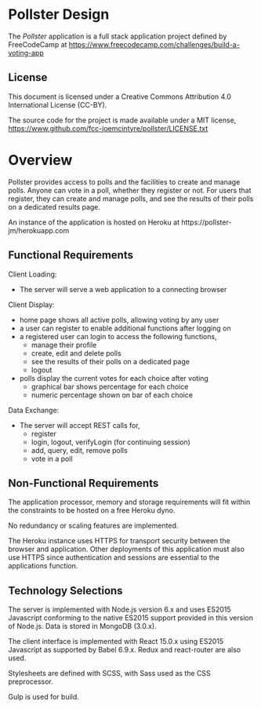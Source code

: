 # Pollster Design

The *Pollster* application is a full stack application project defined by
FreeCodeCamp at
https://www.freecodecamp.com/challenges/build-a-voting-app

## License
This document is licensed under a Creative Commons Attribution 4.0
International License (CC-BY).

The source code for the project is made available under a MIT license,
https://www.github.com/fcc-joemcintyre/pollster/LICENSE.txt

# Overview

Pollster provides access to polls and the facilities to create and manage polls.
Anyone can vote in a poll, whether they register or not. For users that register,
they can create and manage polls, and see the results of their polls on a
dedicated results page.

An instance of the application is hosted on Heroku at
https://pollster-jm/herokuapp.com

## Functional Requirements

Client Loading:

- The server will serve a web application to a connecting browser

Client Display:

- home page shows all active polls, allowing voting by any user
- a user can register to enable additional functions after logging on
- a registered user can login to access the following functions,
  - manage their profile
  - create, edit and delete polls
  - see the results of their polls on a dedicated page
  - logout
- polls display the current votes for each choice after voting
  - graphical bar shows percentage for each choice
  - numeric percentage shown on bar of each choice

Data Exchange:

- The server will accept REST calls for,
  - register
  - login, logout, verifyLogin (for continuing session)
  - add, query, edit, remove polls
  - vote in a poll

## Non-Functional Requirements

The application processor, memory and storage requirements will fit within the
constraints to be hosted on a free Heroku dyno.

No redundancy or scaling features are implemented.

The Heroku instance uses HTTPS for transport security between the browser and
application. Other deployments of this application must also use HTTPS since
authentication and sessions are essential to the applications function.

## Technology Selections

The server is implemented with Node.js version 6.x and uses ES2015 Javascript
conforming to the native ES2015 support provided in this version of Node.js.
Data is stored in MongoDB (3.0.x).

The client interface is implemented with React 15.0.x using ES2015 Javascript
as supported by Babel 6.9.x. Redux and react-router are also used.

Stylesheets are defined with SCSS, with Sass used as the CSS preprocessor.

Gulp is used for build.
